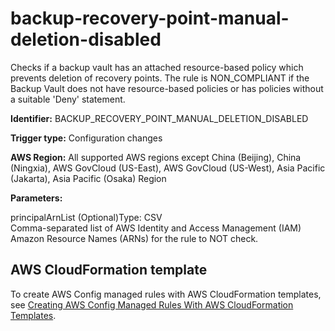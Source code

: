 # backup\-recovery\-point\-manual\-deletion\-disabled<a name="backup-recovery-point-manual-deletion-disabled"></a>

Checks if a backup vault has an attached resource\-based policy which prevents deletion of recovery points\. The rule is NON\_COMPLIANT if the Backup Vault does not have resource\-based policies or has policies without a suitable 'Deny' statement\. 

**Identifier:** BACKUP\_RECOVERY\_POINT\_MANUAL\_DELETION\_DISABLED

**Trigger type:** Configuration changes

**AWS Region:** All supported AWS regions except China \(Beijing\), China \(Ningxia\), AWS GovCloud \(US\-East\), AWS GovCloud \(US\-West\), Asia Pacific \(Jakarta\), Asia Pacific \(Osaka\) Region

**Parameters:**

principalArnList \(Optional\)Type: CSV  
Comma\-separated list of AWS Identity and Access Management \(IAM\) Amazon Resource Names \(ARNs\) for the rule to NOT check\.

## AWS CloudFormation template<a name="w85aac12c32c17b9c57c15"></a>

To create AWS Config managed rules with AWS CloudFormation templates, see [Creating AWS Config Managed Rules With AWS CloudFormation Templates](aws-config-managed-rules-cloudformation-templates.md)\.
